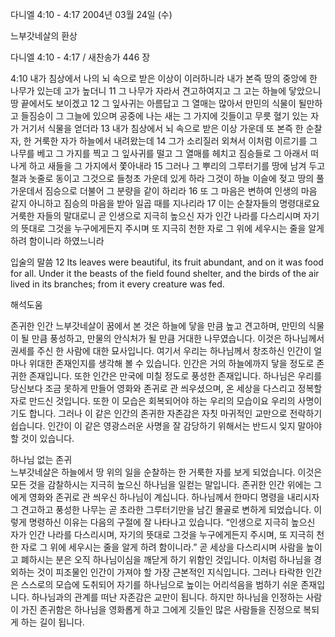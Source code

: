 다니엘 4:10 - 4:17 
2004년 03월 24일 (수)

느부갓네살의 환상



다니엘 4:10 - 4:17 / 새찬송가 446 장


4:10 내가 침상에서 나의 뇌 속으로 받은 이상이 이러하니라 내가 본즉 땅의 중앙에 한 나무가 있는데 고가 높더니 11 그 나무가 자라서 견고하여지고 그 고는 하늘에 닿았으니 땅 끝에서도 보이겠고 12 그 잎사귀는 아름답고 그 열매는 많아서 만민의 식물이 될만하고 들짐승이 그 그늘에 있으며 공중에 나는 새는 그 가지에 깃들이고 무릇 혈기 있는 자가 거기서 식물을 얻더라 13 내가 침상에서 뇌 속으로 받은 이상 가운데 또 본즉 한 순찰자, 한 거룩한 자가 하늘에서 내려왔는데 14 그가 소리질러 외쳐서 이처럼 이르기를 그 나무를 베고 그 가지를 찍고 그 잎사귀를 떨고 그 열매를 헤치고 짐승들로 그 아래서 떠나게 하고 새들을 그 가지에서 쫓아내라 15 그러나 그 뿌리의 그루터기를 땅에 남겨 두고 철과 놋줄로 동이고 그것으로 들청초 가운데 있게 하라 그것이 하늘 이슬에 젖고 땅의 풀 가운데서 짐승으로 더불어 그 분량을 같이 하리라 16 또 그 마음은 변하여 인생의 마음 같지 아니하고 짐승의 마음을 받아 일곱 때를 지나리라 17 이는 순찰자들의 명령대로요 거룩한 자들의 말대로니 곧 인생으로 지극히 높으신 자가 인간 나라를 다스리시며 자기의 뜻대로 그것을 누구에게든지 주시며 또 지극히 천한 자로 그 위에 세우시는 줄을 알게 하려 함이니라 하였느니라 

입술의 말씀 
12 Its leaves were beautiful, its fruit abundant, and on it was food for all. Under it the beasts of the field found shelter, and the birds of the air lived in its branches; from it every creature was fed.

해석도움





존귀한 인간  느부갓네살이 꿈에서 본 것은 하늘에 닿을 만큼 높고 견고하며, 만민의 식물이 될   만큼 풍성하고, 만물의 안식처가 될 만큼 거대한 나무였습니다. 이것은 하나님께서 권세를 주신 한 사람에 대한 묘사입니다. 여기서 우리는 하나님께서 창조하신 인간이 얼마나 위대한 존재인지를 생각해 볼 수 있습니다. 인간은 거의 하늘에까지 닿을 정도로 존귀한 존재입니다. 또한 인간은 만국에 미칠 정도로 풍성한 존재입니다. 하나님은 우리를 당신보다 조금 못하게 만들어 영화와  존귀로 관 씌우셨으며, 온 세상을 다스리고 정복할 자로 만드신 것입니다. 또한 이 모습은 회복되어야 하는 우리의 모습이요 우리의 사명이기도 합니다. 그러나 이 같은 인간의 존귀한 자존감은  자칫 마귀적인 교만으로 전락하기 쉽습니다. 인간이 이 같은 영광스러운 사명을 잘 감당하기 위해서는 반드시 잊지 말아야 할 것이 있습니다.   

하나님 없는 존귀  
느부갓네살은 하늘에서 땅 위의 일을 순찰하는 한 거룩한 자를 보게 되었습니다. 이것은 모든 것을 감찰하시는 지극히 높으신 하나님을 일컫는 말입니다. 존귀한 인간 위에는 그에게 영화와 존귀로 관 씌우신 하나님이 계십니다. 하나님께서 한마디 명령을 내리시자 그 견고하고 풍성한 나무는 곧 초라한 그루터기만을 남긴 몰골로 변하게 되었습니다. 이렇게 명령하신 이유는 다음의 구절에 잘 나타나고 있습니다. “인생으로 지극히 높으신 자가 인간 나라를 다스리시며, 자기의 뜻대로 그것을 누구에게든지 주시며, 또 지극히 천한 자로 그 위에 세우시는 줄을 알게 하려 함이니라.” 곧 세상을 다스리시며 사람을 높이고 폐하시는 분은 오직 하나님이심을 깨닫게 하기 위함인 것입니다. 이처럼 하나님을 경외하는 것이 피조물인 인간이 가져야 할 가장 근본적인 지식입니다. 그러나 타락한 인간은 스스로의 모습에 도취되어 자기를 하나님으로 높이는 어리석음을 범하기 쉬운 존재입니다. 하나님과의 관계를 떠난 자존감은 교만이 됩니다. 하지만 하나님을 인정하는 사람이 가진 존귀함은 하나님을 영화롭게 하고 그에게 깃들인 많은 사람들을 진정으로 복되게 하는 길이 됩니다.
